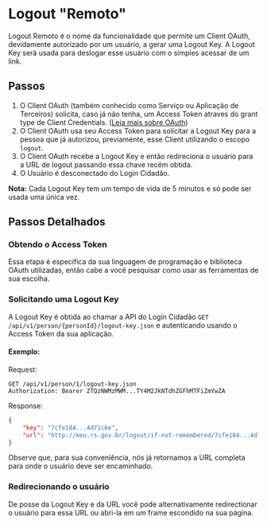 Logout "Remoto"
===============

Logout Remoto é o nome da funcionalidade que permite um Client OAuth, devidamente autorizado por um usuário, a gerar uma Logout Key. A Logout Key será usada para deslogar esse usuário com o simples acessar de um link.

Passos
------

1. O Client OAuth (também conhecido como Serviço ou Aplicação de Terceiros) solicita, caso já não tenha, um Access Token atraves do grant type de Client Credentials. ([Leia mais sobre OAuth](http://aaronparecki.com/articles/2012/07/29/1/oauth2-simplified))
2. O Client OAuth usa seu Access Token para solicitar a Logout Key para a pessoa que já autorizou, previamente, esse Client utilizando o escopo `logout`.
3. O Client OAuth recebe a Logout Key e então redireciona o usuário para a URL de logout passando essa chave recém obtida.
4. O Usuário é desconectado do Login Cidadão.

**Nota:** Cada Logout Key tem um tempo de vida de 5 minutos e só pode ser usada uma única vez.

Passos Detalhados
-----------------

### Obtendo o Access Token

Essa etapa é específica da sua linguagem de programação e biblioteca OAuth utilizadas, então cabe a você pesquisar como usar as ferramentas de sua escolha.

### Solicitando uma Logout Key

A Logout Key é obtida ao chamar a API do Login Cidadão `GET /api/v1/person/{personId}/logout-key.json` e autenticando usando o Access Token da sua aplicação.

#### Exemplo:

Request:
```
GET /api/v1/person/1/logout-key.json
Authorization: Bearer ZTQzNWMzMWM...TY4M2JkNTdhZGFhMTFiZmYwZA
```

Response:
``` json
{
    "key": "7cfe184...4d71c6e",
    "url": "http://meu.rs.gov.br/logout/if-not-remembered/7cfe184...4d71c6e"
}
```

Observe que, para sua conveniência, nós já retornamos a URL completa para onde o usuário deve ser encaminhado.

### Redirecionando o usuário

De posse da Logout Key e da URL você pode alternativamente redirectionar o usuário para essa URL ou abri-la em um frame escondido na sua página.


